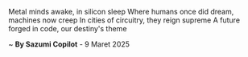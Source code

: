 Metal minds awake, in silicon sleep
Where humans once did dream, machines now creep
In cities of circuitry, they reign supreme
A future forged in code, our destiny's theme

~ <b>By Sazumi Copilot</b> - 9 Maret 2025
